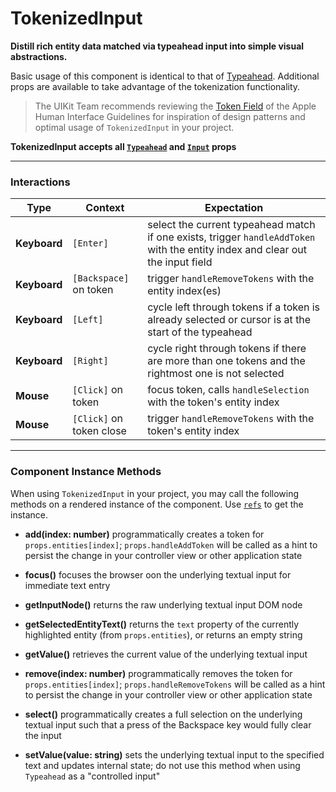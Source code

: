 # TokenizedInput
__Distill rich entity data matched via typeahead input into simple visual abstractions.__

Basic usage of this component is identical to that of [Typeahead](Typeahead/README.md). Additional props are available to take advantage of the tokenization functionality.

> The UIKit Team recommends reviewing the [Token Field](https://developer.apple.com/library/mac/documentation/UserExperience/Conceptual/OSXHIGuidelines/ControlsText.html#//apple_ref/doc/uid/20000957-CH51-SW4) of the Apple Human Interface Guidelines for inspiration of design patterns and optimal usage of `TokenizedInput` in your project.

__TokenizedInput accepts all [`Typeahead`](Typeahead/README.md) and [`Input`](../Input/README.md) props__

---

### Interactions

Type | Context | Expectation
---- | ------- | -----------
__Keyboard__ | `[Enter]` | select the current typeahead match if one exists, trigger `handleAddToken` with the entity index and clear out the input field
__Keyboard__ | `[Backspace]` on token | trigger `handleRemoveTokens` with the entity index(es)
__Keyboard__ | `[Left]` | cycle left through tokens if a token is already selected or cursor is at the start of the typeahead
__Keyboard__ | `[Right]` | cycle right through tokens if there are more than one tokens and the rightmost one is not selected
__Mouse__ | `[Click]` on token | focus token, calls `handleSelection` with the token's entity index
__Mouse__ | `[Click]` on token close | trigger `handleRemoveTokens` with the token's entity index

---

### Component Instance Methods

When using `TokenizedInput` in your project, you may call the following methods on a rendered instance of the component. Use [`refs`](https://facebook.github.io/react/docs/refs-and-the-dom.html) to get the instance.

- __add(index: number)__
  programmatically creates a token for `props.entities[index]`; `props.handleAddToken` will be called as a hint to persist the change in your controller view or other application state

- __focus()__
  focuses the browser oon the underlying textual input for immediate text entry

- __getInputNode()__
  returns the raw underlying textual input DOM node

- __getSelectedEntityText()__
  returns the `text` property of the currently highlighted entity (from `props.entities`), or returns an empty string

- __getValue()__
  retrieves the current value of the underlying textual input

- __remove(index: number)__
  programmatically removes the token for `props.entities[index]`; `props.handleRemoveTokens` will be called as a hint to persist the change in your controller view or other application state

- __select()__
  programmatically creates a full selection on the underlying textual input such that a press of the Backspace key would fully clear the input

- __setValue(value: string)__
  sets the underlying textual input to the specified text and updates internal state; do not use this method when using `Typeahead` as a "controlled input"
